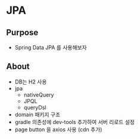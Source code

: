 # JPA

## Purpose
* Spring Data JPA 를 사용해보자

## About
* DB는 H2 사용
* jpa
  * nativeQuery
  * JPQL
  * queryDsl
* domain 패키지 구조
* gradle 의존성에 dev-tools 추가하여 서버 리로드 설정
* page button 을 axios 사용 (cdn 추가)
